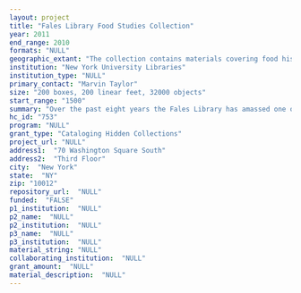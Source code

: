 ```yaml
--- 
layout: project 
title: "Fales Library Food Studies Collection"
year: 2011
end_range: 2010
formats: "NULL"
geographic_extant: "The collection contains materials covering food history and trends around the globe, with a focus on European, American, and Eastern European food."
institution: "New York University Libraries"
institution_type: "NULL"
primary_contact: "Marvin Taylor"
size: "200 boxes, 200 linear feet, 32000 objects"
start_range: "1500"
summary: "Over the past eight years the Fales Library has amassed one of the largest collections of materials relating to the new field of food studies at any academic library. Through donations and select acquisitions, the collection now numbers more than 55,000 volumes and includes monographs, pamphlets, serials, government documents, brochures, printed ephemera, manuscript notebooks, and other materials that comprehensively document American food culture in all its aspects from the mid-18th century to the present and European food from 1500 to the present. This collection is the only one with this scope in the New York metropolitan area and unique in the nation. It is used heavily by students and faculty at NYU, by scholars from other universities, and also by journalists, free-lance authors and others interested in the culture of food in our history. The collection comprises the personal libraries of: Cecily Brownstone, who was the AP syndicated food writer for 39 years and a close friend of James Beard; Dalia Carmel, a major private collector; Andrew F. Smith, the noted historian of food; Georg and Jenifer Lang, owners of Café des Artistes; Shizuko Yamamoto, who invented the macrobiotic diet; and Betty Fussell, Delores Custer, Sara Moulton, Doris Lesem, Shiela Lukins, and many other important figures in the food world. And the organizational collections of: the Ladies' Home Journal; The James Beard Foundation; and Gourmet Magazine."
hc_id: "753"
program: "NULL"
grant_type: "Cataloging Hidden Collections"
project_url: "NULL"
address1:  "70 Washington Square South"
address2:  "Third Floor"
city:  "New York"
state:  "NY"
zip: "10012"
repository_url:  "NULL"
funded:  "FALSE"
p1_institution:  "NULL"
p2_name:  "NULL"
p2_institution:  "NULL"
p3_name:  "NULL"
p3_institution:  "NULL"
material_string: "NULL"
collaborating_institution:  "NULL"
grant_amount:  "NULL"
material_description:  "NULL"
---
```

